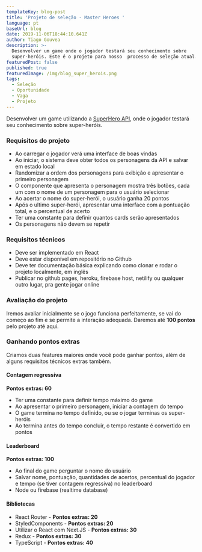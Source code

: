 ```yaml
---
templateKey: blog-post
title: 'Projeto de seleção - Master Heroes '
language: pt
baseUrl: blog
date: 2019-11-06T18:44:10.641Z
author: Tiago Gouvea
description: >-
  Desenvolver um game onde o jogador testará seu conhecimento sobre
  super-heróis. Este é o projeto para nosso  processo de seleção atual.
featuredPost: false
published: true
featuredImage: /img/blog_super_herois.png
tags:
  - Seleção
  - Oportunidade
  - Vaga
  - Projeto
---
```

Desenvolver um game utilizando a [SuperHero API](https://superheroapi.com/index.html), onde o jogador testará seu conhecimento sobre super-heróis.

### Requisitos do projeto

* Ao carregar o jogador verá uma interface de boas vindas
* Ao iniciar, o sistema deve obter todos os personagens da API e salvar em estado local
* Randomizar a ordem dos personagens para exibição e apresentar o primeiro personagem 
* O componente que apresenta o personagem mostra três botões, cada um com o nome de um personagem para o usuário selecionar
* Ao acertar o nome do super-herói, o usuário ganha 20 pontos
* Após o ultimo super-herói, apresentar uma interface com a pontuação total, e o percentual de acerto
* Ter uma constante para definir quantos cards serão apresentados
* Os personagens não devem se repetir

### Requisitos técnicos

* Deve ser implementado em React
* Deve estar disponível em repositório no Github
* Deve ter documentação básica explicando como clonar e rodar o projeto localmente, em inglês
* Publicar no github pages, heroku, firebase host, netilify ou qualquer outro lugar, pra gente jogar online

### Avaliação do projeto

Iremos avaliar inicialmente se o jogo funciona perfeitamente, se vai do começo ao fim e se permite a interação adequada. Daremos até **100 pontos** pelo projeto até aqui.

### Ganhando pontos extras

Criamos duas features maiores onde você pode ganhar pontos, além de alguns requisitos técnicos extras também.

#### Contagem regressiva

**Pontos extras: 60**

* Ter uma constante para definir tempo máximo do game
* Ao apresentar o primeiro personagem, iniciar a contagem do tempo
* O game termina no tempo definido, ou se o jogar terminas os super-heróis
* Ao termina antes do tempo concluir, o tempo restante é convertido em pontos

#### Leaderboard

**Pontos extras: 100**

* Ao final do game perguntar o nome do usuário
* Salvar nome, pontuação, quantidades de acertos, percentual do jogador e tempo (se tiver contagem regressiva) no leaderboard
* Node ou firebase (realtime database)

#### Bibliotecas

* React Router - **Pontos extras: 20**
* StyledComponents - **Pontos extras: 20**
* Utilizar o React com Next.JS - **Pontos extras: 30**
* Redux - **Pontos extras: 30**
* TypeScript - **Pontos extras: 40**
